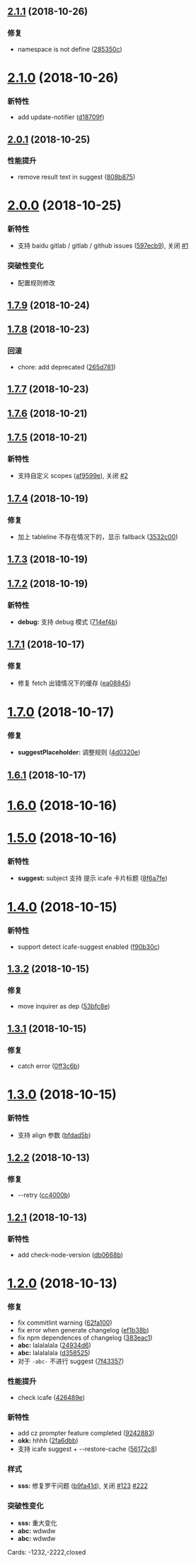 ## [2.1.1](https://github.com/be-fe/cz-conventional-changelog-befe/compare/v2.1.0...v2.1.1) (2018-10-26)

### 修复

- namespace is not define \([285350c](https://github.com/be-fe/cz-conventional-changelog-befe/commit/285350c))

# [2.1.0](https://github.com/be-fe/cz-conventional-changelog-befe/compare/v2.0.1...v2.1.0) (2018-10-26)

### 新特性

- add update-notifier \([d18709f](https://github.com/be-fe/cz-conventional-changelog-befe/commit/d18709f))

## [2.0.1](https://github.com/be-fe/cz-conventional-changelog-befe/compare/v2.0.0...v2.0.1) (2018-10-25)

### 性能提升

- remove result text in suggest \([808b875](https://github.com/be-fe/cz-conventional-changelog-befe/commit/808b875))

# [2.0.0](https://github.com/be-fe/cz-conventional-changelog-befe/compare/v1.7.9...v2.0.0) (2018-10-25)

### 新特性

- 支持 baidu gitlab / gitlab / github issues \([597ecb9](https://github.com/be-fe/cz-conventional-changelog-befe/commit/597ecb9)), 关闭 [#1](https://github.com/be-fe/cz-conventional-changelog-befe/issues/1)

### 突破性变化

- 配置规则修改

## [1.7.9](https://github.com/be-fe/cz-conventional-changelog-befe/compare/v1.7.8...v1.7.9) (2018-10-24)

## [1.7.8](https://github.com/be-fe/cz-conventional-changelog-befe/compare/v1.7.7...v1.7.8) (2018-10-23)

### 回滚

- chore: add deprecated \([265d781](https://github.com/be-fe/cz-conventional-changelog-befe/commit/265d781))

## [1.7.7](https://github.com/be-fe/cz-conventional-changelog-befe/compare/v1.7.6...v1.7.7) (2018-10-23)

## [1.7.6](https://github.com/be-fe/cz-conventional-changelog-befe/compare/v1.7.5...v1.7.6) (2018-10-21)

## [1.7.5](https://github.com/be-fe/cz-conventional-changelog-befe/compare/v1.7.4...v1.7.5) (2018-10-21)

### 新特性

- 支持自定义 scopes \([af9599e](https://github.com/be-fe/cz-conventional-changelog-befe/commit/af9599e)), 关闭 [#2](https://github.com/be-fe/cz-conventional-changelog-befe/issues/2)

## [1.7.4](https://github.com/be-fe/cz-conventional-changelog-befe/compare/v1.7.3...v1.7.4) (2018-10-19)

### 修复

- 加上 tableline 不存在情况下的，显示 fallback \([3532c00](https://github.com/be-fe/cz-conventional-changelog-befe/commit/3532c00))

## [1.7.3](https://github.com/be-fe/cz-conventional-changelog-befe/compare/v1.7.2...v1.7.3) (2018-10-19)

## [1.7.2](https://github.com/be-fe/cz-conventional-changelog-befe/compare/v1.7.1...v1.7.2) (2018-10-19)

### 新特性

- **debug:** 支持 debug 模式 \([714ef4b](https://github.com/be-fe/cz-conventional-changelog-befe/commit/714ef4b))

## [1.7.1](https://github.com/be-fe/cz-conventional-changelog-befe/compare/v1.7.0...v1.7.1) (2018-10-17)

### 修复

- 修复 fetch 出错情况下的缓存 \([ea08845](https://github.com/be-fe/cz-conventional-changelog-befe/commit/ea08845))

# [1.7.0](https://github.com/be-fe/cz-conventional-changelog-befe/compare/v1.6.1...v1.7.0) (2018-10-17)

### 修复

- **suggestPlaceholder:** 调整规则 \([4d0320e](https://github.com/be-fe/cz-conventional-changelog-befe/commit/4d0320e))

## [1.6.1](https://github.com/be-fe/cz-conventional-changelog-befe/compare/v1.6.0...v1.6.1) (2018-10-17)

# [1.6.0](https://github.com/be-fe/cz-conventional-changelog-befe/compare/v1.5.0...v1.6.0) (2018-10-16)

# [1.5.0](https://github.com/be-fe/cz-conventional-changelog-befe/compare/v1.4.0...v1.5.0) (2018-10-16)

### 新特性

- **suggest:** subject 支持 提示 icafe 卡片标题 \([8f6a7fe](https://github.com/be-fe/cz-conventional-changelog-befe/commit/8f6a7fe))

# [1.4.0](https://github.com/be-fe/cz-conventional-changelog-befe/compare/v1.3.2...v1.4.0) (2018-10-15)

### 新特性

- support detect icafe-suggest enabled \([f90b30c](https://github.com/be-fe/cz-conventional-changelog-befe/commit/f90b30c))

## [1.3.2](https://github.com/be-fe/cz-conventional-changelog-befe/compare/v1.3.1...v1.3.2) (2018-10-15)

### 修复

- move inquirer as dep \([53bfc8e](https://github.com/be-fe/cz-conventional-changelog-befe/commit/53bfc8e))

## [1.3.1](https://github.com/be-fe/cz-conventional-changelog-befe/compare/v1.3.0...v1.3.1) (2018-10-15)

### 修复

- catch error \([0ff3c6b](https://github.com/be-fe/cz-conventional-changelog-befe/commit/0ff3c6b))

# [1.3.0](https://github.com/be-fe/cz-conventional-changelog-befe/compare/v1.2.2...v1.3.0) (2018-10-15)

### 新特性

- 支持 align 参数 \([bfdad5b](https://github.com/be-fe/cz-conventional-changelog-befe/commit/bfdad5b))

## [1.2.2](https://github.com/be-fe/cz-conventional-changelog-befe/compare/v1.2.1...v1.2.2) (2018-10-13)

### 修复

- --retry \([cc4000b](https://github.com/be-fe/cz-conventional-changelog-befe/commit/cc4000b))

## [1.2.1](https://github.com/be-fe/cz-conventional-changelog-befe/compare/v1.2.0...v1.2.1) (2018-10-13)

### 新特性

- add check-node-version \([db0668b](https://github.com/be-fe/cz-conventional-changelog-befe/commit/db0668b))

# [1.2.0](https://github.com/be-fe/cz-conventional-changelog-befe/compare/9242883...v1.2.0) (2018-10-13)

### 修复

- fix commitlint warning \([62fa100](https://github.com/be-fe/cz-conventional-changelog-befe/commit/62fa100))
- fix error when generate changelog \([ef1b38b](https://github.com/be-fe/cz-conventional-changelog-befe/commit/ef1b38b))
- fix npm dependences of changelog \([383eac1](https://github.com/be-fe/cz-conventional-changelog-befe/commit/383eac1))
- **abc:** lalalalala \([24934d6](https://github.com/be-fe/cz-conventional-changelog-befe/commit/24934d6))
- **abc:** lalalalala \([d358525](https://github.com/be-fe/cz-conventional-changelog-befe/commit/d358525))
- 对于 `-abc-` 不进行 suggest \([7f43357](https://github.com/be-fe/cz-conventional-changelog-befe/commit/7f43357))

### 性能提升

- check icafe \([426489e](https://github.com/be-fe/cz-conventional-changelog-befe/commit/426489e))

### 新特性

- add cz prompter feature completed \([9242883](https://github.com/be-fe/cz-conventional-changelog-befe/commit/9242883))
- **okk:** hhhh \([2fa6dbb](https://github.com/be-fe/cz-conventional-changelog-befe/commit/2fa6dbb))
- 支持 icafe suggest + --restore-cache \([56172c8](https://github.com/be-fe/cz-conventional-changelog-befe/commit/56172c8))

### 样式

- **sss:** 修复罗干问题 \([b9fa41d](https://github.com/be-fe/cz-conventional-changelog-befe/commit/b9fa41d)), 关闭 [#123](https://github.com/be-fe/cz-conventional-changelog-befe/issues/123) [#222](https://github.com/be-fe/cz-conventional-changelog-befe/issues/222)

### 突破性变化

- **sss:** 重大变化
- **abc:** wdwdw
- **abc:** wdwdw

Cards: -1232,-2222,closed
